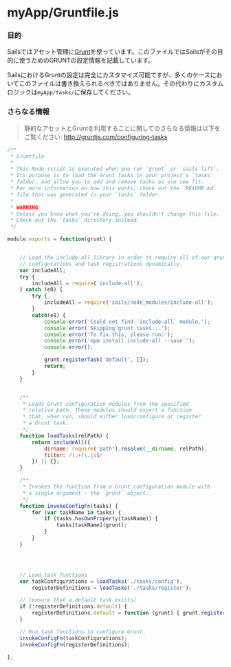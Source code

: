 # myApp/Gruntfile.js
### 目的

Sailsではアセット管理に[Grunt](http://gruntjs.com)を使っています。このファイルではSailsがその目的に使うためのGRUNTの設定情報を記載しています。

SailsにおけるGruntの設定は完全にカスタマイズ可能ですが、多くのケースにおいてこのファイルは書き換えられるべきではありません。その代わりにカスタムロジックは`myApp/tasks/`に保存してください。


### さらなる情報
> 静的なアセットとGruntを利用することに関してのさらなる情報は以下をご覧ください: http://gruntjs.com/configuring-tasks

<docmeta name="uniqueID" value="Gruntfilejs375150">
<docmeta name="displayName" value="Gruntfile.js">

<div www-sjs-anatomy-boilerplate>

```javascript
/**
 * Gruntfile
 *
 * This Node script is executed when you run `grunt` or `sails lift`.
 * Its purpose is to load the Grunt tasks in your project's `tasks`
 * folder, and allow you to add and remove tasks as you see fit.
 * For more information on how this works, check out the `README.md`
 * file that was generated in your `tasks` folder.
 *
 * WARNING:
 * Unless you know what you're doing, you shouldn't change this file.
 * Check out the `tasks` directory instead.
 */

module.exports = function(grunt) {


	// Load the include-all library in order to require all of our grunt
	// configurations and task registrations dynamically.
	var includeAll;
	try {
		includeAll = require('include-all');
	} catch (e0) {
		try {
			includeAll = require('sails/node_modules/include-all');
		}
		catch(e1) {
			console.error('Could not find `include-all` module.');
			console.error('Skipping grunt tasks...');
			console.error('To fix this, please run:');
			console.error('npm install include-all --save`');
			console.error();

			grunt.registerTask('default', []);
			return;
		}
	}


	/**
	 * Loads Grunt configuration modules from the specified
	 * relative path. These modules should export a function
	 * that, when run, should either load/configure or register
	 * a Grunt task.
	 */
	function loadTasks(relPath) {
		return includeAll({
			dirname: require('path').resolve(__dirname, relPath),
			filter: /(.+)\.js$/
		}) || {};
	}

	/**
	 * Invokes the function from a Grunt configuration module with
	 * a single argument - the `grunt` object.
	 */
	function invokeConfigFn(tasks) {
		for (var taskName in tasks) {
			if (tasks.hasOwnProperty(taskName)) {
				tasks[taskName](grunt);
			}
		}
	}




	// Load task functions
	var taskConfigurations = loadTasks('./tasks/config'),
		registerDefinitions = loadTasks('./tasks/register');

	// (ensure that a default task exists)
	if (!registerDefinitions.default) {
		registerDefinitions.default = function (grunt) { grunt.registerTask('default', []); };
	}

	// Run task functions to configure Grunt.
	invokeConfigFn(taskConfigurations);
	invokeConfigFn(registerDefinitions);

};

```
